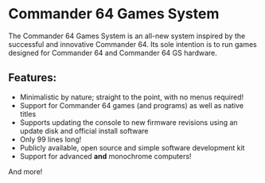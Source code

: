 # Commander 64 Games System

The Commander 64 Games System is an all-new system inspired by the successful and innovative Commander 64. Its sole intention is to run games designed for Commander 64 and Commander 64 GS hardware.

## Features:

- Minimalistic by nature; straight to the point, with no menus required!
- Support for Commander 64 games (and programs) as well as native titles
- Supports updating the console to new firmware revisions using an update disk and official install software
- Only 99 lines long!
- Publicly available, open source and simple software development kit
- Support for advanced **and** monochrome computers!

And more!

